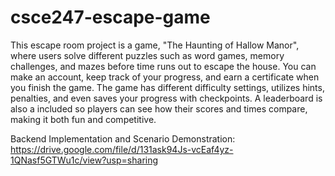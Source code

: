 # csce247-escape-game

This escape room project is a game, "The Haunting of Hallow Manor", where users solve different puzzles such as word games, memory challenges, and mazes before time runs out to escape the house. You can make an account, keep track of your progress, and earn a certificate when you finish the game. The game has different difficulty settings, utilizes hints, penalties, and even saves your progress with checkpoints. A leaderboard is also a included so players can see how their scores and times compare, making it both fun and competitive.

Backend Implementation and Scenario Demonstration: https://drive.google.com/file/d/131ask94Js-vcEaf4yz-1QNasf5GTWu1c/view?usp=sharing
